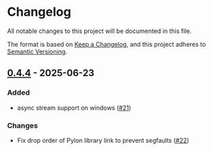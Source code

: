 # Changelog
All notable changes to this project will be documented in this file.

The format is based on [Keep a Changelog](https://keepachangelog.com/en/1.0.0/),
and this project adheres to [Semantic Versioning](https://semver.org/spec/v2.0.0.html).

## [0.4.4] - 2025-06-23

### Added

- async stream support on windows ([#21](https://github.com/strawlab/pylon-cxx/issues/21))

### Changes

- Fix drop order of Pylon library link to prevent segfaults ([#22](https://github.com/strawlab/pylon-cxx/issues/22))

[0.4.4]: https://github.com/strawlab/pylon-cxx/releases/tag/0.4.4
